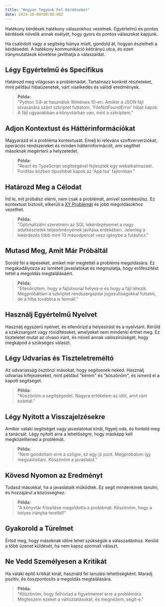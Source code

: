 ```yaml
---
title: "Hogyan Tegyünk Fel Kérdéseket"
date: 2024-10-09T00:00:00Z
---
```


Hatékony kérdések hatékony válaszokhoz vezetnek. Egyértelmű és pontos kérdések növelik annak
esélyét, hogy gyors és pontos válaszokat kapjunk.

Ha csalódott vagy a segítség hiánya miatt, gondold át, hogyan észlelheti a kérdésedet.
A hatékony kommunikáció kétirányú utca, és ezen iránymutatások követése javíthatja a válaszaidat.

## Légy Egyértelmű és Specifikus

Határozd meg világosan a problémádat. Tartalmazz konkrét részleteket, mint például hibaüzenetek,
várt viselkedés és valódi eredmények.

> **Példa:**  
> "Python 3.8-at használok Windows 10-en. Amikor a JSON fájl olvasására szánt szkriptet futtatom,
> 'FileNotFoundError' hibát kapok. A fájl ugyanabban a könyvtárban van, mint a szkriptem."

## Adjon Kontextust és Háttérinformációkat

Magyarázd el a probléma kontextusát. Emelj ki releváns szoftververziókat, operációs rendszereket
és minden háttérinformációt, ami segíthet másoknak megérteni a helyzetedet.

> **Példa:**  
> "React és TypeScript segítségével fejlesztek egy webalkalmazást.
> Fordítás közben típushibát kapok az 'App.tsx' fájlomban."

## Határozd Meg a Célodat

Írd le, mit próbálsz elérni, nem csak a problémát, amivel szembesülsz. Ez kontextust biztosít,
elkerüli a [XY Problémát](https://xyproblem.info/) és jobb megoldásokhoz vezethet.

> **Példa:**  
> "Optimalizálni szeretném az SQL lekérdezésemet a nagy adatkészletek teljesítményének javítása
> érdekében. Jelenleg a lekérdezés több mint 10 másodpercet vesz igénybe a futáshoz."

## Mutasd Meg, Amit Már Próbáltál

Sorold fel a lépéseket, amiket már megtettél a probléma megoldására. Ez megakadályozza az ismételt
javaslatokat és megmutatja, hogy erőfeszítést tettél a megoldás megtalálásáért.

> **Példa:**  
> "Ellenőriztem, hogy a fájlútvonal helyes-e és hogy a fájl létezik. Megpróbáltam a szkriptet
> rendszergazdai jogosultságokkal futtatni, de a hiba továbbra is fennáll."

## Használj Egyértelmű Nyelvet

Használj egyszerű nyelvet, és ellenőrizd a helyesírást és a nyelvtant. Kerüld a szakzsargont vagy
rövidítéseket, amelyeket nem mindenki érthet meg. Ez tiszteletet mutat az olvasó iránt, és növeli
annak valószínűségét, hogy megkapod a szükséges választ.

## Légy Udvarias és Tiszteletreméltó

Az udvariasság ösztönzi másokat, hogy segítsenek neked. Használj udvarias kifejezéseket,
mint például "kérem" és "köszönöm", és ismerd el a kapott segítséget.

> **Példa:**  
> "Köszönöm a segítségedet. Nagyra értékelem az időt, amit rám szántál."

## Légy Nyitott a Visszajelzésekre

Amikor valaki segítséget vagy javaslatokat kínál, figyelj oda, és fontold meg a tanácsát.
Légy nyitott arra a lehetőségre, hogy másképp kell megközelítened a problémát.

> **Példa:**  
> "Nem gondoltam erre a szögre, ez egy jó pont.
> Megpróbálom így megvalósítani. Köszönöm a javaslatot."

## Kövesd Nyomon az Eredményt

Tudasd másokkal, ha a javaslataik működtek. Ez segít mindenkinek tanulni, és hozzájárul a közösséghez.

> **Példa:**  
> "A könyvtár frissítése megoldotta a problémát. Köszönöm, hogy a helyes irányba tereltél!"

## Gyakorold a Türelmet

Értsd meg, hogy másoknak időre lehet szükségük a válaszadáshoz. Kerüld a több üzenet küldését,
ha nem kapsz azonnali választ.

## Ne Vedd Személyesen a Kritikát

Ha valaki építő kritikát kínál, használd fel tanulási lehetőségként. Maradj pozitív,
és összpontosíts a megoldás megtalálására.

> **Példa:**  
> "Köszönöm, hogy felhívtad a figyelmemet erre a problémára.
> Megteszem ezeket a változtatásokat, és megnézem, segít-e."
